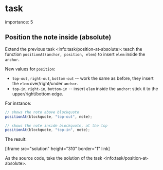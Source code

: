 # task

importance: 5

## Position the note inside \(absolute\)

Extend the previous task &lt;info:task/position-at-absolute&gt;: teach the function `positionAt(anchor, position, elem)` to insert `elem` inside the `anchor`.

New values for `position`:

* `top-out`, `right-out`, `bottom-out` -- work the same as before, they insert the `elem` over/right/under `anchor`.
* `top-in`, `right-in`, `bottom-in` -- insert `elem` inside the `anchor`: stick it to the upper/right/bottom edge.

For instance:

```javascript
// shows the note above blockquote
positionAt(blockquote, "top-out", note);

// shows the note inside blockquote, at the top
positionAt(blockquote, "top-in", note);
```

The result:

\[iframe src="solution" height="310" border="1" link\]

As the source code, take the solution of the task &lt;info:task/position-at-absolute&gt;.


